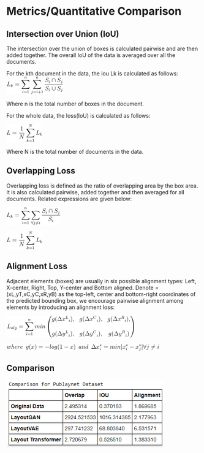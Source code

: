 # Metrics/Quantitative Comparison
## Intersection over Union (IoU)
The intersection over the union of boxes is calculated pairwise and are then added together. The overall IoU of the data is averaged over all the documents.

For the kth document in the data, the iou Lk is calculated as follows:
![iou1](/Metrics/readme_images/iou1.jpg)

Where n is the total number of boxes in the document.

For the whole data, the loss(IoU) is calculated as follows:

![iou2](/Metrics/readme_images/iou2.jpg)

Where N is the total number of documents in the data.


## Overlapping Loss
Overlapping loss is defined as the ratio of overlapping area by the box area. It is also calculated pairwise, added together and then averaged for all documents. Related expressions are given below:

![overlapping1](/Metrics/readme_images/overlapping1.jpg)

![overlapping2](/Metrics/readme_images/iou2.jpg)

## Alignment Loss
Adjacent elements (boxes) are usually in six possible alignment types: Left, X-center, Right, Top, Y-center and Bottom aligned. Denote =(xL,yT,xC,yC,xR,yB) as the top-left, center and bottom-right coordinates of the predicted bounding box, we encourage pairwise alignment among elements by introducing an alignment loss:

![alg1](/Metrics/readme_images/algn1.jpg)

![alg2](/Metrics/readme_images/algn2.jpg)

## Comparison
![comp](/Metrics/readme_images/comp.png)
